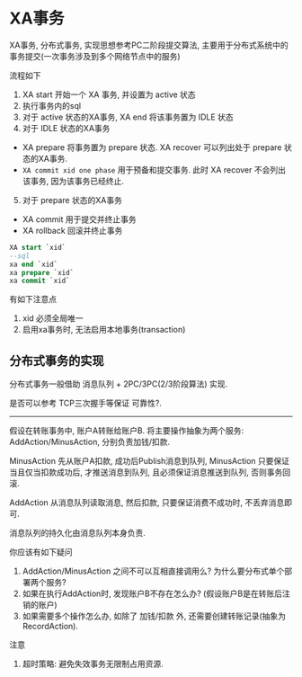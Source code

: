 # XA事务

XA事务, 分布式事务, 实现思想参考PC二阶段提交算法, 主要用于分布式系统中的事务提交(一次事务涉及到多个网络节点中的服务)

流程如下
1. XA start 开始一个 XA 事务, 并设置为 active 状态
2. 执行事务内的sql
3. 对于 active 状态的XA事务, XA end 将该事务置为 IDLE 状态
4. 对于 IDLE 状态的XA事务
  - XA prepare 将事务置为 prepare 状态. XA recover 可以列出处于 prepare 状态的XA事务.
  - `XA commit xid one phase` 用于预备和提交事务. 此时 XA recover 不会列出该事务, 因为该事务已经终止.
5. 对于 prepare 状态的XA事务
  - XA commit 用于提交并终止事务
  - XA rollback 回滚并终止事务
```sql
XA start `xid`
--sql
xa end `xid`
xa prepare `xid`
xa commit `xid`
```
有如下注意点
1. xid 必须全局唯一
2. 启用xa事务时, 无法启用本地事务(transaction)

## 分布式事务的实现

分布式事务一般借助 消息队列 + 2PC/3PC(2/3阶段算法) 实现.

是否可以参考 TCP三次握手等保证 可靠性?.

----

假设在转账事务中, 账户A转账给账户B. 将主要操作抽象为两个服务: AddAction/MinusAction, 分别负责加钱/扣款.

MinusAction 先从账户A扣款, 成功后Publish消息到队列, MinusAction 只要保证当且仅当扣款成功后, 才推送消息到队列, 且必须保证消息推送到队列, 否则事务回滚.

AddAction 从消息队列读取消息, 然后扣款, 只要保证消费不成功时, 不丢弃消息即可.

消息队列的持久化由消息队列本身负责.

你应该有如下疑问
1. AddAction/MinusAction 之间不可以互相直接调用么? 为什么要分布式单个部署两个服务?
2. 如果在执行AddAction时, 发现账户B不存在怎么办? (假设账户B是在转账后注销的账户)
3. 如果需要多个操作怎么办, 如除了 加钱/扣款 外, 还需要创建转账记录(抽象为 RecordAction).

注意
1. 超时策略: 避免失效事务无限制占用资源.
